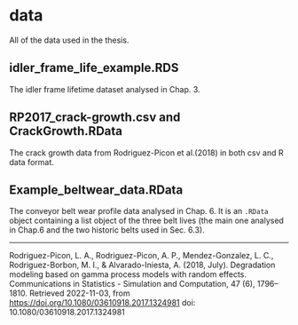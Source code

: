 # data

All of the data used in the thesis.

## idler_frame_life_example.RDS

The idler frame lifetime dataset analysed in Chap. 3.

## RP2017_crack-growth.csv and CrackGrowth.RData

The crack growth data from Rodriguez-Picon et al.(2018) in both csv and R data format.

## Example_beltwear_data.RData

The conveyor belt wear profile data analysed in Chap. 6. It is an `.RData` object containing a list object of the three belt lives (the main one analysed in Chap.6 and the two historic belts used in Sec. 6.3).

----

Rodriguez-Picon, L. A., Rodriguez-Picon, A. P., Mendez-Gonzalez, L. C., Rodriguez-Borbon, M. I., & Alvarado-Iniesta, A. (2018, July). Degradation modeling based on gamma process models with random effects. Communications in Statistics - Simulation and Computation, 47 (6), 1796–1810. Retrieved 2022-11-03, from https://doi.org/10.1080/03610918.2017.1324981 doi: 10.1080/03610918.2017.1324981
